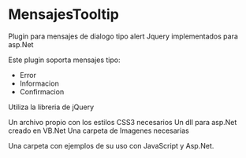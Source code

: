 MensajesTooltip
===============

Plugin para mensajes de dialogo tipo alert Jquery implementados para asp.Net

Este plugin soporta mensajes tipo:
- Error
- Informacion
- Confirmacion

Utiliza la libreria de jQuery

Un archivo propio con los estilos CSS3 necesarios
Un dll para asp.Net creado en VB.Net
Una carpeta de Imagenes necesarias

Una carpeta con ejemplos de su uso con JavaScript y Asp.Net.
